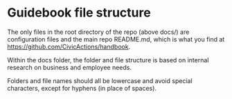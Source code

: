 # Guidebook file structure

The only files in the root directory of the repo (above docs/) are configuration files and the main repo README.md, which is what you find at <https://github.com/CivicActions/handbook>.

Within the docs folder, the folder and file structure is based on internal research on business and employee needs.

Folders and file names should all be lowercase and avoid special characters, except for hyphens (in place of spaces).
